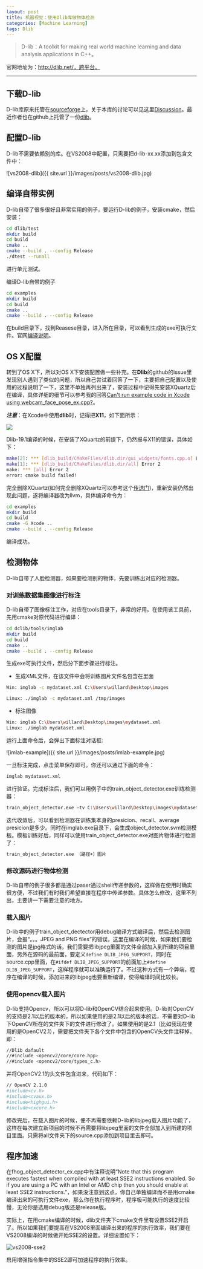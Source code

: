 ```yaml
---
layout: post
title: 机器视觉：使用Dlib库做物体检测
categories: [Machine Learning]
tags: Dlib
---
```


>D-lib：A toolkit for making real world machine learning and data analysis applications in C++。

官网地址为：http://dlib.net/，跨平台。

---

## 下载D-lib

D-lib库原来托管在[sourceforge](http://sourceforge.net/projects/dclib/files/latest/download)上，关于本库的讨论可以见这里[Discussion](http://sourceforge.net/p/dclib/discussion/)。最近作者也在github上托管了一份[dlib](https://github.com/davisking/dlib)。

## 配置D-lib

D-lib不需要依赖别的库。在VS2008中配置，只需要把d-lib-xx.xx添加到包含文件中：

![vs2008-dlib]({{ site.url }}/images/posts/vs2008-dlib.jpg)

## 编译自带实例

D-lib自带了很多很好且非常实用的例子，要运行D-lib的例子，安装cmake，然后安装：

```sh
cd dlib/test
mkdir build
cd build
cmake ..
cmake --build . --config Release
./dtest --runall
```

进行单元测试。

编译D-lib自带的例子

```sh
cd examples
mkdir build
cd build
cmake ..
cmake --build . --config Release
```

在build目录下，找到Reasese目录，进入所在目录，可以看到生成的exe可执行文件。官网[编译说明](http://dlib.net/compile.html)。

## OS X配置

转到了OS X下，所以对OS X下安装配置做一些补充。在**Dlib**的github的issue里发现别人遇到了类似的问题，所以自己尝试着回答了一下，主要把自己配置以及使用的过程说明了一下，这里不单独再列出来了，安装过程中记得先安装XQuartz后在编译，具体详细的细节可以参考我的回答[Can't run example code in Xcode using webcam_face_pose_ex.cpp?](https://github.com/davisking/dlib/issues/57)。

***注意***：在Xcode中使用**dlib**时，记得把**X11**，如下面所示：

![](http://ose5hybez.bkt.clouddn.com/2015/0109/x11_zpsvho1a1p8.PNG)

Dlib-19.1编译的时候，在安装了XQuartz的前提下，仍然报与X11的错误，具体如下：

```sh
make[2]: *** [dlib_build/CMakeFiles/dlib.dir/gui_widgets/fonts.cpp.o] Error 1
make[1]: *** [dlib_build/CMakeFiles/dlib.dir/all] Error 2
make: *** [all] Error 2
error: cmake build failed!
```
完全删除XQuartz(如何完全删除XQuartz可以参考这个[传送门](https://gist.github.com/tonymtz/714e73ccb79e21c4fc9c))，重新安装仍然出现此问题，遂将编译器改为llvm，具体编译命令为：

```sh
cd examples
mkdir build
cd build
cmake -G Xcode ..
cmake --build . --config Release
```
编译成功。


## 检测物体

D-lib自带了人脸检测器，如果要检测别的物体，先要训练出对应的检测器。

### 对训练数据集图像进行标注

D-lib自带了图像标注工作，对应在tools目录下，非常的好用。在使用该工具前，先用cmake对原代码进行编译：

```sh
cd dclib/tools/imglab
mkdir build
cd build
cmake ..
cmake --build . --config Release
```

生成exe可执行文件，然后分下面步骤进行标注。

- 生成XML文件，在该文件中会将训练图片文件名包含在里面

```sh
Win: imglab -c mydataset.xml C:\Users\willard\Desktop\images

Linux: ./imglab -c mydataset.xml /tmp/images
```

- 标注图像

```sh
Win: imglab C:\Users\willard\Desktop\images\mydataset.xml
Linux: ./imglab mydataset.xml
```

运行上面命令后，会弹出下面标注对话框:

![imlab-example]({{ site.url }}/images/posts/imlab-example.jpg)

一旦标注完成，点击菜单保存即可。你还可以通过下面的命令：

```sh
imglab mydataset.xml
```

进行验证。完成标注后，我们可以用例子中的train_object_detector.exe训练检测器：

```sh
train_object_detector.exe –tv C:\Users\willard\Desktop\images\mydataset.xml
```

迭代收敛后，可以看到检测器在训练集本身的presicion、recall、average presicion是多少。同时在imglab.exe目录下，会生成object_detector.svm检测模板。模板训练好后，同样可以使用train_object_detector.exe对图片物体进行检测了：

```sh
train_object_detector.exe （路径+）图片
```

### 修改源码进行物体检测

D-lib自带的例子很多都是通过paser通过shell传递参数的，这样做在使用时确实很方便，不过我们有时我们希望直接在程序中传递参数。具体怎么修改，这里不列出，主要讲一下需要注意的地方。

### 载入图片

D-lib中的例子train_object_dectector用debug编译方式编译后，然后去检测图片，会报“。。。JPEG and PNG files”的错误，这里在编译的时候，如果我们要检测的图片是jpg格式的话，我们需要把libjpeg里面的文件全部加入到所建的项目里面，另外在源码的最前面，要定义`define DLIB_JPEG_SUPPORT`，同时在source.cpp里面，在`#ifdef DLIB_JPEG_SUPPORT`的前面加上`#define DLIB_JPEG_SUPPORT`，这样程序就可以准确运行了。不过这种方式有一个弊端，程序在编译的时候，添加进来的libjpeg也要重新编译，使得编译时间比较长。

### 使用opencv载入图片

D-lib支持Opencv，所以可以将D-lib和OpenCV结合起来使用。D-lib对OpenCV的支持是2.1以后的版本的，所以如果使用的是2.1以后的版本的话，不需要对D-lib下OpenCV所在的文件夹下的文件进行修改了。如果使用的是2.1（比如我现在使用的是OpenCV2.1），需要把文件夹下各个文件中包含的OpenCV头文件注释掉，即：

```sh
//Dlib dafault
//#include <opencv2/core/core.hpp>
//#include <opencv2/core/types_c.h>
```

并将OpenCV2.1的头文件包含进来，代码如下：

```sh
// OpenCV 2.1.0
#include<cv.h>
#include<cvaux.h>
#include<highgui.h>
#include<cxcore.h>
```

修改完后，在载入图片的时候，便不再需要依赖D-lib的libjpeg载入图片功能了，这样在每次建立新项目的时候不再需要将libjpeg里面的文件全部加入到所建的项目里面。只需将all文件夹下的source.cpp添加到项目里去即可。

## 程序加速

在fhog_object_detector_ex.cpp中有注释说明“Note that this program executes fastest when compiled with at least SSE2 instructions enabled.  So if you are using a PC with an Intel or AMD chip then you should enable at least SSE2 instructions.”，如果没注意到这点，你自己单独编译而不是用cmake编译出来的可执行文件exe，那么你在执行程序时，程序极可能执行的速度比较慢，无论你是选用debug版还是release版。

实际上，在用cmake编译的时候，dlib文件夹下cmake文件里有设置SSE2开启了。所以如果我们要提高在VS2008里面编译出来的程序的执行效率，我们要在VS2008编译的时候做开始SSE2的设置。详细设置如下：

![vs2008-sse2](http://ose5hybez.bkt.clouddn.com/2015/0109/vs2008-sse2.jpg)

启用增强指令集中的SSE2即可加速程序的执行效率。
